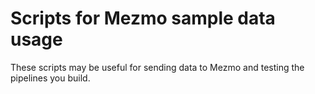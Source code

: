 # Scripts for Mezmo sample data usage

These scripts may be useful for sending data to Mezmo and testing the pipelines you build.
